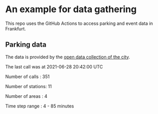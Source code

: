# An example for data gathering

This repo uses the GitHub Actions to access parking and event data in Frankfurt.

## Parking data
The data is provided by the [open data collection of the city](https://www.offenedaten.frankfurt.de/).

The last call was at 2021-06-28 20:42:00 UTC

Number of calls   : 351

Number of stations:  11

Number of areas   :   4

Time step range   :   4 -  85 minutes

